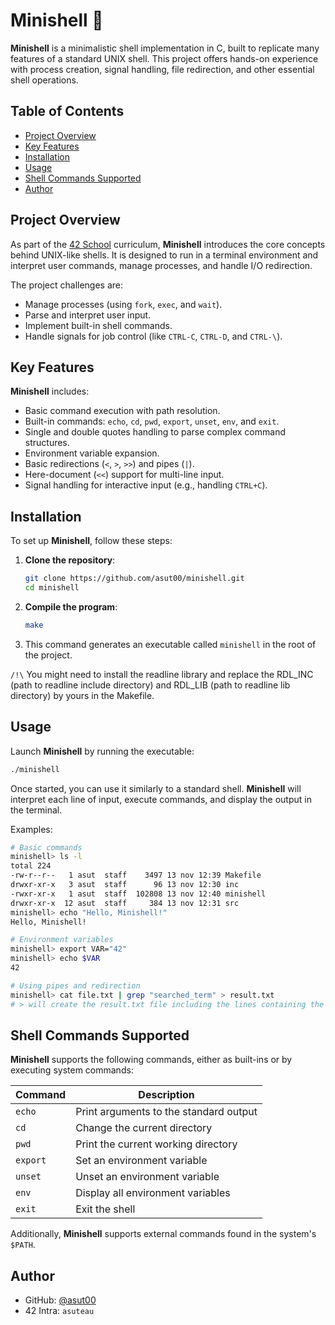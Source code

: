# Minishell 🐚
 
**Minishell** is a minimalistic shell implementation in C, built to replicate many features of a standard UNIX shell. This project offers hands-on experience with process creation, signal handling, file redirection, and other essential shell operations. 

## Table of Contents

- [Project Overview](#project-overview)
- [Key Features](#key-features)
- [Installation](#installation)
- [Usage](#usage)
- [Shell Commands Supported](#shell-commands-supported)
- [Author](#author)

## Project Overview

As part of the [42 School](https://42.fr/) curriculum, **Minishell** introduces the core concepts behind UNIX-like shells. It is designed to run in a terminal environment and interpret user commands, manage processes, and handle I/O redirection.

The project challenges are:
- Manage processes (using `fork`, `exec`, and `wait`).
- Parse and interpret user input.
- Implement built-in shell commands.
- Handle signals for job control (like `CTRL-C`, `CTRL-D`, and `CTRL-\`).

## Key Features

**Minishell** includes:
- Basic command execution with path resolution.
- Built-in commands: `echo`, `cd`, `pwd`, `export`, `unset`, `env`, and `exit`.
- Single and double quotes handling to parse complex command structures.
- Environment variable expansion.
- Basic redirections (`<`, `>`, `>>`) and pipes (`|`).
- Here-document (`<<`) support for multi-line input.
- Signal handling for interactive input (e.g., handling `CTRL+C`).

## Installation

To set up **Minishell**, follow these steps:

1. **Clone the repository**:
   ```bash
   git clone https://github.com/asut00/minishell.git
   cd minishell
   ```

2. **Compile the program**:
   ```bash
   make
   ```

3. This command generates an executable called `minishell` in the root of the project.

`/!\` You might need to install the readline library and replace the RDL_INC (path to readline include directory) and RDL_LIB (path to readline lib directory) by yours in the Makefile.

## Usage

Launch **Minishell** by running the executable:

```bash
./minishell
```

Once started, you can use it similarly to a standard shell. **Minishell** will interpret each line of input, execute commands, and display the output in the terminal.

Examples:

```bash
# Basic commands
minishell> ls -l
total 224
-rw-r--r--   1 asut  staff    3497 13 nov 12:39 Makefile
drwxr-xr-x   3 asut  staff      96 13 nov 12:30 inc
-rwxr-xr-x   1 asut  staff  102808 13 nov 12:40 minishell
drwxr-xr-x  12 asut  staff     384 13 nov 12:31 src
minishell> echo "Hello, Minishell!"
Hello, Minishell!

# Environment variables
minishell> export VAR="42"
minishell> echo $VAR
42

# Using pipes and redirection
minishell> cat file.txt | grep "searched_term" > result.txt
# > will create the result.txt file including the lines containing the "searched_term"
```

## Shell Commands Supported

**Minishell** supports the following commands, either as built-ins or by executing system commands:

| Command   | Description                           |
|-----------|---------------------------------------|
| `echo`    | Print arguments to the standard output |
| `cd`      | Change the current directory          |
| `pwd`     | Print the current working directory   |
| `export`  | Set an environment variable           |
| `unset`   | Unset an environment variable         |
| `env`     | Display all environment variables     |
| `exit`    | Exit the shell                        |

Additionally, **Minishell** supports external commands found in the system's `$PATH`.

## Author

- GitHub: [@asut00](https://github.com/asut00)  
- 42 Intra: `asuteau`
